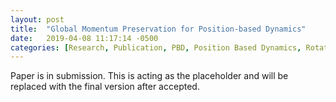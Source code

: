 ```yaml
---
layout: post
title:  "Global Momentum Preservation for Position-based Dynamics"
date:   2019-04-08 11:17:14 -0500
categories: [Research, Publication, PBD, Position Based Dynamics, Rotation]
---
```

Paper is in submission. This is acting as the placeholder and will be replaced with the final version after accepted.
